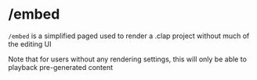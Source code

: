 # /embed

`/embed` is a simplified paged used to render a .clap project without
much of the editing UI

Note that for users without any rendering settings,
this will only be able to playback pre-generated content